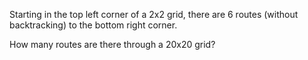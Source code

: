 Starting in the top left corner of a 2x2 grid, there are 6 routes 
(without backtracking) to the bottom right corner.

How many routes are there through a 20x20 grid?
